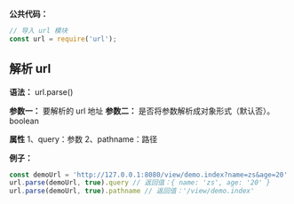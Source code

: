 **公共代码：**
  ```js
  // 导入 url 模块
  const url = require('url');
  ```

## 解析 url
  **语法：** url.parse()

  **参数一：** 要解析的 url 地址
  **参数二：** 是否将参数解析成对象形式（默认否）。boolean

  **属性**
  1、query：参数
  2、pathname：路径

  **例子：**
  ```js
  const demoUrl = 'http://127.0.0.1:8080/view/demo.index?name=zs&age=20'
  url.parse(demoUrl, true).query // 返回值：{ name: 'zs', age: '20' }
  url.parse(demoUrl, true).pathname // 返回值：'/view/demo.index'
  ```